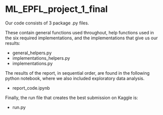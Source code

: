 # ML_EPFL_project_1_final

Our code consists of 3 package .py files.

These contain general functions used throughout, help functions used in the six required implementations, and the implementations that give us our results:

- general_helpers.py
- implementations_helpers.py
- implementations.py

The results of the report, in sequential order, are found in the following python notebook, where we also included exploratory data analysis.

- report_code.ipynb

Finally, the run file that creates the best submission on Kaggle is:

- run.py
